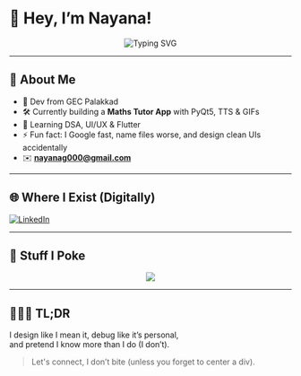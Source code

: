 # 👋 Hey, I’m Nayana!

<p align="center">
  <img src="https://readme-typing-svg.demolab.com?font=Fira+Code&pause=1200&color=F66D9B&center=true&width=435&lines=final_final_REALLYfinal.py;Debugging+like+it's+an+escape+room;Designing+UIs+with+a+side+of+existentialism" alt="Typing SVG" />
</p>

---

## 🧠 About Me

- 🏫 Dev from GEC Palakkad  
- 🛠 Currently building a **Maths Tutor App** with PyQt5, TTS & GIFs  
- 🌱 Learning DSA, UI/UX & Flutter  
- ⚡ Fun fact: I Google fast, name files worse, and design clean UIs accidentally  
- ✉️ **nayanag000@gmail.com**

---

## 🌐 Where I Exist (Digitally)

[![LinkedIn](https://img.shields.io/badge/LinkedIn-nayanag-blue?style=for-the-badge&logo=linkedin)](https://www.linkedin.com/in/nayana-g-300255334)  

---

## 🧰 Stuff I Poke

<div align="center">
  <img src="https://skillicons.dev/icons?i=python,c,c++,java,html,css,js,react,flutter,mysql,git,linux,figma&perline=8" />
</div>

---

## 🤹🏽‍♀️ TL;DR

I design like I mean it, debug like it’s personal,  
and pretend I know more than I do (I don’t).

> Let's connect, I don’t bite (unless you forget to center a div).

